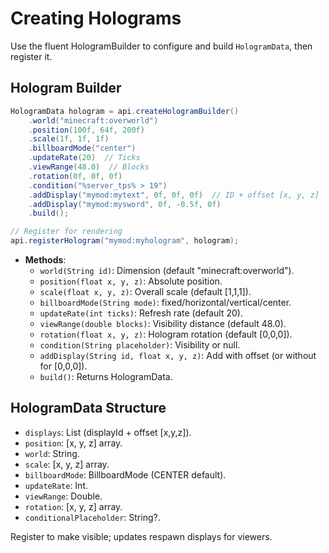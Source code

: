 # Creating Holograms

Use the fluent HologramBuilder to configure and build `HologramData`, then register it.

## Hologram Builder

```java
HologramData hologram = api.createHologramBuilder()
    .world("minecraft:overworld")
    .position(100f, 64f, 200f)
    .scale(1f, 1f, 1f)
    .billboardMode("center")
    .updateRate(20)  // Ticks
    .viewRange(48.0)  // Blocks
    .rotation(0f, 0f, 0f)
    .condition("%server_tps% > 19")
    .addDisplay("mymod:mytext", 0f, 0f, 0f)  // ID + offset [x, y, z]
    .addDisplay("mymod:mysword", 0f, -0.5f, 0f)
    .build();

// Register for rendering
api.registerHologram("mymod:myhologram", hologram);
```

* **Methods**:
  * `world(String id)`: Dimension (default "minecraft:overworld").
  * `position(float x, y, z)`: Absolute position.
  * `scale(float x, y, z)`: Overall scale (default \[1,1,1]).
  * `billboardMode(String mode)`: fixed/horizontal/vertical/center.
  * `updateRate(int ticks)`: Refresh rate (default 20).
  * `viewRange(double blocks)`: Visibility distance (default 48.0).
  * `rotation(float x, y, z)`: Hologram rotation (default \[0,0,0]).
  * `condition(String placeholder)`: Visibility or null.
  * `addDisplay(String id, float x, y, z)`: Add with offset (or without for \[0,0,0]).
  * `build()`: Returns HologramData.

## HologramData Structure

* `displays`: List (displayId + offset \[x,y,z]).
* `position`: \[x, y, z] array.
* `world`: String.
* `scale`: \[x, y, z] array.
* `billboardMode`: BillboardMode (CENTER default).
* `updateRate`: Int.
* `viewRange`: Double.
* `rotation`: \[x, y, z] array.
* `conditionalPlaceholder`: String?.

Register to make visible; updates respawn displays for viewers.
